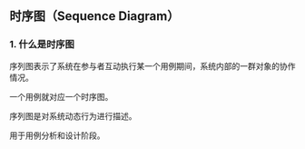 ## 时序图（Sequence Diagram）

### 1. 什么是时序图

序列图表示了系统在参与者互动执行某一个用例期间，系统内部的一群对象的协作情况。

一个用例就对应一个时序图。

序列图是对系统动态行为进行描述。

用于用例分析和设计阶段。


